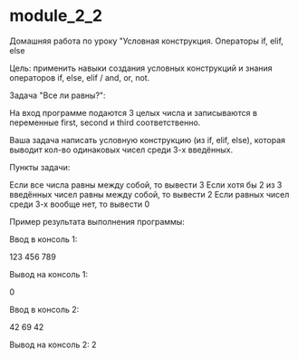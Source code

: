 # module_2_2
Домашняя работа по уроку "Условная конструкция. Операторы if, elif, else

Цель: применить навыки создания условных конструкций и знания операторов if, else, elif / and, or, not.

Задача "Все ли равны?":

На вход программе подаются 3 целых числа и записываются в переменные first, second и third соответственно.

Ваша задача написать условную конструкцию (из if, elif, else), которая выводит кол-во одинаковых чисел среди 3-х введённых.

Пункты задачи:

Если все числа равны между собой, то вывести 3
Если хотя бы 2 из 3 введённых чисел равны между собой, то вывести 2
Если равных чисел среди 3-х вообще нет, то вывести 0

Пример результата выполнения программы:

Ввод в консоль 1:

123
456
789

Вывод на консоль 1:

0

Ввод в консоль 2:

42
69
42



Вывод на консоль 2:
2

